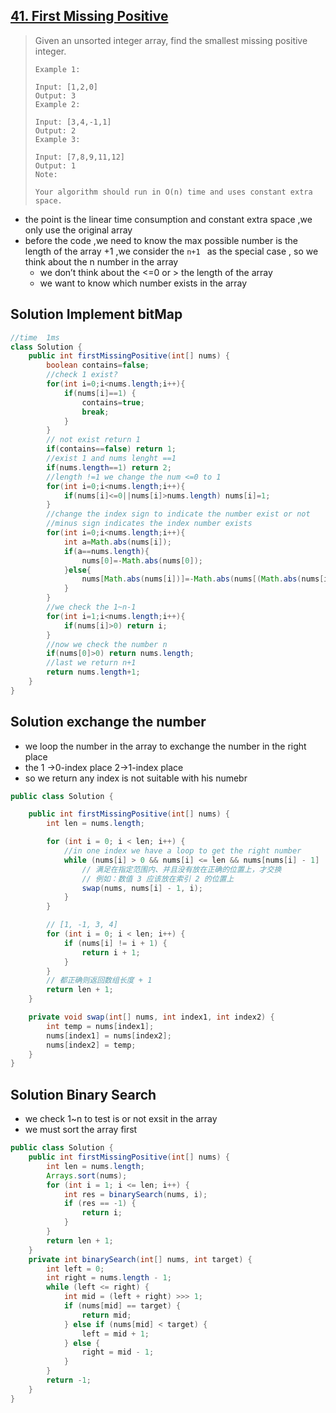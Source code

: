 ## [41. First Missing Positive](https://leetcode-cn.com/problems/first-missing-positive/)

> Given an unsorted integer array, find the smallest missing positive integer.
>
> ```
> Example 1:
> 
> Input: [1,2,0]
> Output: 3
> Example 2:
> 
> Input: [3,4,-1,1]
> Output: 2
> Example 3:
> 
> Input: [7,8,9,11,12]
> Output: 1
> Note:
> 
> Your algorithm should run in O(n) time and uses constant extra space.
> ```

* the point is the linear time consumption and constant  extra space ,we only use the  original array
* before the code ,we need to know the max possible number is  the length of the array +1 ,we consider the ```n+1 ``` as the special case , so we think about the  n number in the array 
  * we don’t think about the <=0 or > the length of the array
  * we want to know which number exists in the array

## Solution Implement bitMap

```java
//time  1ms
class Solution {
    public int firstMissingPositive(int[] nums) {
        boolean contains=false;
        //check 1 exist?
        for(int i=0;i<nums.length;i++){
            if(nums[i]==1) {
                contains=true;
                break;
            }
        }
        // not exist return 1
        if(contains==false) return 1;
        //exist 1 and nums lenght ==1
        if(nums.length==1) return 2;
        //length !=1 we change the num <=0 to 1
        for(int i=0;i<nums.length;i++){
            if(nums[i]<=0||nums[i]>nums.length) nums[i]=1;
        }
        //change the index sign to indicate the number exist or not 
        //minus sign indicates the index number exists 
        for(int i=0;i<nums.length;i++){
            int a=Math.abs(nums[i]);
            if(a==nums.length){
                nums[0]=-Math.abs(nums[0]);
            }else{
                nums[Math.abs(nums[i])]=-Math.abs(nums[(Math.abs(nums[i]))]);
            }
        }
        //we check the 1~n-1
        for(int i=1;i<nums.length;i++){
            if(nums[i]>0) return i;
        }
        //now we check the number n
        if(nums[0]>0) return nums.length;
        //last we return n+1
        return nums.length+1;
    }
} 
```

## Solution exchange the number

* we loop the number in the array  to exchange the number in the right place
* the 1 ->0-index place  2->1-index place
* so we return any index is not suitable with his numebr

```java
public class Solution {

    public int firstMissingPositive(int[] nums) {
        int len = nums.length;

        for (int i = 0; i < len; i++) {
            //in one index we have a loop to get the right number
            while (nums[i] > 0 && nums[i] <= len && nums[nums[i] - 1] != nums[i]) {
                // 满足在指定范围内、并且没有放在正确的位置上，才交换
                // 例如：数值 3 应该放在索引 2 的位置上
                swap(nums, nums[i] - 1, i);
            }
        }

        // [1, -1, 3, 4]
        for (int i = 0; i < len; i++) {
            if (nums[i] != i + 1) {
                return i + 1;
            }
        }
        // 都正确则返回数组长度 + 1
        return len + 1;
    }

    private void swap(int[] nums, int index1, int index2) {
        int temp = nums[index1];
        nums[index1] = nums[index2];
        nums[index2] = temp;
    }
}
```

## Solution Binary Search

* we  check 1~n to test is or not exsit in the array
* we must sort the array first

```java
public class Solution {
    public int firstMissingPositive(int[] nums) {
        int len = nums.length;
        Arrays.sort(nums);
        for (int i = 1; i <= len; i++) {
            int res = binarySearch(nums, i);
            if (res == -1) {
                return i;
            }
        }
        return len + 1;
    }
    private int binarySearch(int[] nums, int target) {
        int left = 0;
        int right = nums.length - 1;
        while (left <= right) {
            int mid = (left + right) >>> 1;
            if (nums[mid] == target) {
                return mid;
            } else if (nums[mid] < target) {
                left = mid + 1;
            } else {
                right = mid - 1;
            }
        }
        return -1;
    }
}
```

